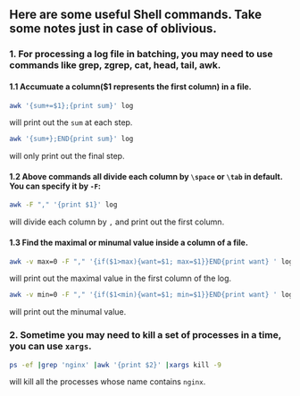 ## Here are some useful Shell commands. Take some notes just in case of oblivious. 
### 1. For processing a log file in batching, you may need to use commands like grep, zgrep, cat, head, tail, awk.

#### 1.1 Accumuate a column($1 represents the first column) in a file.
```bash
awk '{sum+=$1};{print sum}' log 
 ```
 will print out the `sum` at each step.

```bash
awk '{sum+};END{print sum}' log
```
will only print out the final step.


#### 1.2 Above commands all divide each column by `\space` or `\tab` in default. You can specify it by `-F`:
```bash
awk -F "," '{print $1}' log 
```
will divide each column by `,` and print out the first column.

#### 1.3 Find the maximal or minumal value inside a column of a file.
```bash
awk -v max=0 -F "," '{if($1>max){want=$1; max=$1}}END{print want} ' log
```
will print out the maximal value in the first column of the log.

```bash
awk -v min=0 -F "," '{if($1<min){want=$1; min=$1}}END{print want} ' log
```
will print out the minumal value.

### 2. Sometime you may need to kill a set of processes in a time, you can use `xargs`.
```bash
ps -ef |grep 'nginx' |awk '{print $2}' |xargs kill -9
```
will kill all the processes whose name contains `nginx`.
